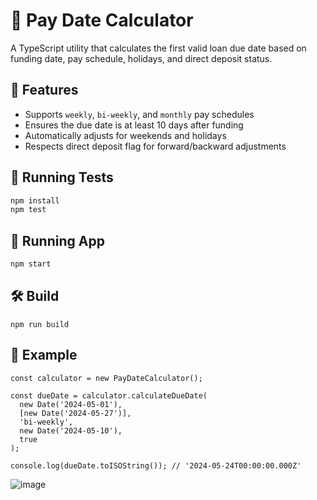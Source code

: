 
# 📅 Pay Date Calculator

A TypeScript utility that calculates the first valid loan due date based on funding date, pay schedule, holidays, and direct deposit status.

## 🚀 Features

- Supports `weekly`, `bi-weekly`, and `monthly` pay schedules
- Ensures the due date is at least 10 days after funding
- Automatically adjusts for weekends and holidays
- Respects direct deposit flag for forward/backward adjustments

## 🧪 Running Tests

```bash
npm install
npm test
```

## 🚀 Running App

```bash
npm start
```

## 🛠 Build

```
npm run build
```

## 📄 Example

```
const calculator = new PayDateCalculator();

const dueDate = calculator.calculateDueDate(
  new Date('2024-05-01'),
  [new Date('2024-05-27')],
  'bi-weekly',
  new Date('2024-05-10'),
  true
);

console.log(dueDate.toISOString()); // '2024-05-24T00:00:00.000Z'
```

![image](https://i.ibb.co/NdLk9jb5/Screenshot-2025-05-09-at-20-53-01.png)
